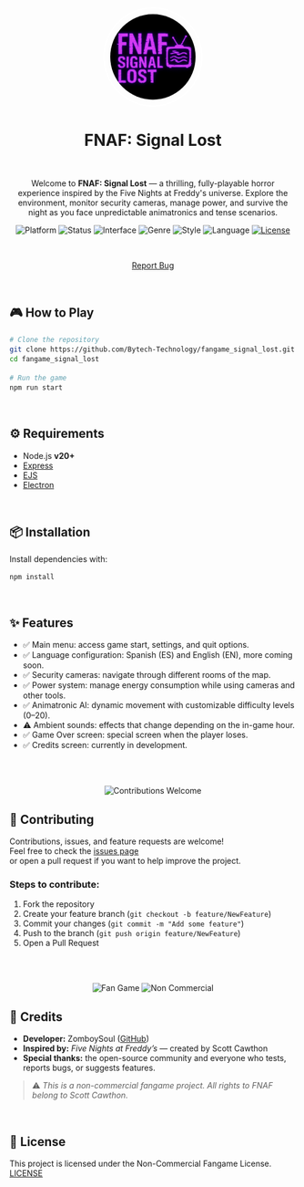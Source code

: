 <p align="center">
  <img
    src="assets/images/logo.png"
    alt="FNAF: Signal Lost Logo"
    style="border: 2px solid white; border-radius: 50%; width: 150px; height:150px; padding:10px;" />
</p>

<h1 align="center">FNAF: Signal Lost</h1>

<br>

<p align="center">
  Welcome to <strong>FNAF: Signal Lost</strong> — a thrilling, fully-playable horror experience inspired by the Five Nights at Freddy's universe.  
  Explore the environment, monitor security cameras, manage power, and survive the night as you face unpredictable animatronics and tense scenarios.
</p>

<p align="center">
  <img alt="Platform" src="https://img.shields.io/badge/JavaScript-00ffff?logo=JavaScript&logoColor=000000" />
  <img alt="Status" src="https://img.shields.io/badge/status-in%20development-ff00ff" />
  <img alt="Interface" src="https://img.shields.io/badge/interface-Web-ff007f?logo=chrome&logoColor=white" />
  <img alt="Genre" src="https://img.shields.io/badge/genre-horror-ff1a1a" />
  <img alt="Style" src="https://img.shields.io/badge/style-Graphical-6666ff" />
  <img alt="Language" src="https://img.shields.io/badge/lang-en-cc00ff" />
<a href="./LICENSE">
  <img alt="License" src="https://img.shields.io/badge/License-Non--Commercial%20Fangame-blue" />
</a>

</p>

<br>

<p align="center">
  <a href="https://github.com/Bytech-Technology/fangame_signal_lost/issues/new?assignees=&labels=bug&projects=&template=bug_report.yml" target="_blank" rel="noopener noreferrer">Report Bug</a>
</p>

<br>

## 🎮 How to Play

```bash
# Clone the repository
git clone https://github.com/Bytech-Technology/fangame_signal_lost.git
cd fangame_signal_lost

# Run the game
npm run start
```

<br>

## ⚙️ Requirements

- Node.js **v20+**
- [Express](https://www.npmjs.com/package/express)
- [EJS](https://www.npmjs.com/package/ejs)
- [Electron](https://www.npmjs.com/package/electron)

<br>

## 📦 Installation

Install dependencies with:

```bash
npm install
```

<br>

## ✨ Features

- ✅ Main menu: access game start, settings, and quit options.
- ✅ Language configuration: Spanish (ES) and English (EN), more coming soon.
- ✅ Security cameras: navigate through different rooms of the map.
- ✅ Power system: manage energy consumption while using cameras and other tools.
- ✅ Animatronic AI: dynamic movement with customizable difficulty levels (0–20).
- ⚠️ Ambient sounds: effects that change depending on the in-game hour.
- ✅ Game Over screen: special screen when the player loses.
- ✅ Credits screen: currently in development.

<br><br>


<p align="center">
  <img alt="Contributions Welcome" src="https://img.shields.io/badge/contributions-welcome-brightgreen?style=for-the-badge" />
</p>

## 🤝 Contributing

Contributions, issues, and feature requests are welcome!  
Feel free to check the [issues page](https://github.com/Bytech-Technology/fangame_signal_lost/issues)  
or open a pull request if you want to help improve the project.  

### Steps to contribute:

1. Fork the repository  
2. Create your feature branch (`git checkout -b feature/NewFeature`)  
3. Commit your changes (`git commit -m "Add some feature"`)  
4. Push to the branch (`git push origin feature/NewFeature`)  
5. Open a Pull Request

<br><br>

<p align="center">
  <img alt="Fan Game" src="https://img.shields.io/badge/project-fan%20game-blueviolet?style=for-the-badge" />
  <img alt="Non Commercial" src="https://img.shields.io/badge/use-non--commercial-orange?style=for-the-badge" />
</p>

## 👤 Credits

- **Developer:** ZomboySoul ([GitHub](https://github.com/Bytech-Technology))
- **Inspired by:** *Five Nights at Freddy’s* — created by Scott Cawthon  
- **Special thanks:** the open-source community and everyone who tests, reports bugs, or suggests features.  

> ⚠️ *This is a non-commercial fangame project. All rights to FNAF belong to Scott Cawthon.*  

<br>

## 📝 License

This project is licensed under the Non-Commercial Fangame License. [LICENSE](./LICENSE)

<br>
